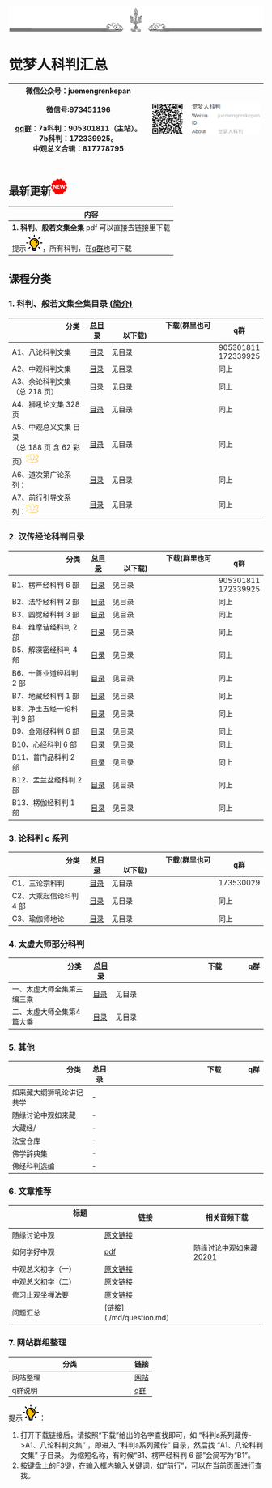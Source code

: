 ![new](./img/ws.png)

# 觉梦人科判汇总 

|微信公众号：juemengrenkepan<img width=200/><br>微信号:973451196<img width=300/><br> [qq群](./md/qun.md)：7a科判：905301811（主站）。7b科判：172339925。<br>中观总义合辑：817778795<img width=140/>|![cd](./img/wx.png)<img width=160/>|
|-|-|

## 最新更新![new](./img/new-32.png)

|   内容  |
|--|
|**1. 科判、般若文集全集** pdf 可以直接去链接里下载|
|提示![new](./img/lamp.png)，所有科判，在[q群](./md/qun.md)也可下载|


## 课程分类



### 1. 科判、般若文集全集目录   [(简介)](./md/summary.md)

|<img width=100/>分类<img width=100/>|[总目录](./md/all_kepan.md#zong1)|<img width=105/>下载(群里也可以下载)<img width=105/>|<img width=25/>q群<img width=25/>|
|---------|---|---|---|
|A1、八论科判文集 | [目录](./md/all_kepan.md#a1八论科判文集)|见目录|905301811<br>172339925|
|A2、中观科判文集|[目录](./md/all_kepan.md#a2中观科判文集)|见目录|同上|
|A3、余论科判文集（总 218 页） |[目录](./md/all_kepan.md#a3余论科判文集总-218-页)|见目录|同上|
|A4、狮吼论文集 328 页|[目录](./md/all_kepan.md#a4狮吼论文集-328-页)|见目录|同上|
|A5、中观总义文集 目录<br>（总 188 页 含 62 彩页）![new](./img/lotus.png)|[目录](./md/all_kepan.md#a5)|见目录|同上|
|A6、道次第广论系列：|[目录](./md/all_kepan.md#a6道次第广论系列)|见目录|同上|
|A7、前行引导文系列：![new](./img/lotus.png)|[目录](./md/all_kepan.md#a7前行引导文系列)|见目录|同上|


### 2. 汉传经论科判目录

|<img width=100/>分类<img width=100/>|[总目录](./md/all_kepan.md#zong2)|<img width=105/>下载(群里也可以下载)<img width=105/>|<img width=25/>q群<img width=25/>|
|---------|---|---|---|
|B1、楞严经科判 6 部|[目录](./md/all_kepan.md#b-1)|见目录|905301811<br>172339925|
|B2、法华经科判 2 部|[目录](./md/all_kepan.md#b-2)|见目录|同上|
|B3、圆觉经科判 3 部|[目录](./md/all_kepan.md#b-3)|见目录|同上|
|B4、维摩诘经科判 2 部|[目录](./md/all_kepan.md#b-4)|见目录|同上|
|B5、解深密经科判 4 部|[目录](./md/all_kepan.md#b-5)|见目录|同上|
|B6、十善业道经科判 2 部|[目录](./md/all_kepan.md#b-6)|见目录|同上|
|B7、地藏经科判 1 部|[目录](./md/all_kepan.md#b-7)|见目录|同上|
|B8、净土五经一论科判 9 部|[目录](./md/all_kepan.md#b-8)|见目录|同上|
|B9、金刚经科判 6 部|[目录](./md/all_kepan.md#b-9)|见目录|同上|
|B10、心经科判 6 部|[目录](./md/all_kepan.md#b-10)|见目录|同上|
|B11、普门品科判 2 部|[目录](./md/all_kepan.md#b-11)|见目录|同上|
|B12、盂兰盆经科判 2 部|[目录](./md/all_kepan.md#b-12)|见目录|同上|
|B13、楞伽经科判 1 部|[目录](./md/all_kepan.md#b-13)|见目录|同上|


### 3. 论科判 c 系列 

|<img width=100/>分类<img width=100/>|[总目录](./md/all_kepan.md#zong3)|<img width=105/>下载(群里也可以下载)<img width=105/>|<img width=25/>q群<img width=25/>|
|---------|---|---|---|
|C1、三论宗科判| [目录](./md/all_kepan.md#c-1)|见目录|173530029|
|C2、大乘起信论科判 4 部| [目录](./md/all_kepan.md#c-2)|见目录|同上|
|C3、瑜伽师地论 | [目录](./md/all_kepan.md#c-3)|见目录|同上|


### 4. 太虚大师部分科判

|<img width=100/>分类<img width=100/>|[总目录](./md/all_kepan.md#zong4)|<img width=170/>下载<img width=170/>|<img width=25/>q群<img width=25/>|
|---------|---|---|---|
|一、太虚大师全集第三编三乘 | [目录](./md/all_kepan.md#tx-1)|见目录||
|二、太虚大师全集第4篇大乘 | [目录](./md/all_kepan.md#tx-2)|见目录||


### 5. 其他

|<img width=100/>分类<img width=100/>|总目录|<img width=170/>下载<img width=170/>|<img width=25/>q群<img width=25/>|
|---------|---|---|---|
|如来藏大纲狮吼论讲记 共学| -||
|随缘讨论中观如来藏|-|
|大藏经/| -|
|法宝仓库|-|
|佛学辞典集|-|
|佛经科判选编|-|


### 6. 文章推荐
|<img width=100/>标题<img width=100/>|链接|相关音频下载|
|--|--|--|
|随缘讨论中观|[原文链接](https://mp.weixin.qq.com/s?chksm=ea398df0dd4e04e64607f5dc496a32e487ae5414a6ada4732f0d8996d2e7ba55bd77f9ca3416&sharer_shareid=1e99451dbad4a7d66bf280584d9acd32&scene=23&mid=2247484572&__biz=MzI1NTI1NDUzMQ==&sn=3e735918d34901b02a575fd79f5a7763&idx=1&mpshare=1&srcid=1115T3s3yquNY9xC7BGMFtlg&sharer_sharetime=1605426115222)
|如何学好中观|[pdf](./pdf/如何学好大中观——致中观初学3稿.pdf)|[随缘讨论中观如来藏20201](https://cloud.189.cn/t/QZNz63n2IV3y)|
|中观总义初学（一）|[原文链接](http://mp.weixin.qq.com/s?__biz=MzI1NTI1NDUzMQ==&mid=2247484007&idx=1&sn=5f6c3e94ecd9f53a035ef5a8115d98de&chksm=ea398b0bdd4e021d87f23ddef29048838ab7752209308fa14a8e1fe7eab9b54e8be2ddcf5da6&mpshare=1&scene=23&srcid=1021QDAvoj53A8HfLLoRw37t&sharer_sharetime=1603259588295&sharer_shareid=1e99451dbad4a7d66bf280584d9acd32#rd)|
|中观总义初学（二）|[原文链接](http://mp.weixin.qq.com/s?__biz=MzI1NTI1NDUzMQ==&mid=2247484080&idx=1&sn=c7dbe7cb7a1c6601c7e2a8c465e867a2&chksm=ea398bdcdd4e02ca922505c1dd45d2587695897ec38eb4cc6e87ddbf1656449ae86f5a5957e5&mpshare=1&scene=23&srcid=10218NYOLIbeAdm6T2tx8upr&sharer_sharetime=1603259607940&sharer_shareid=1e99451dbad4a7d66bf280584d9acd32#rd)|
|修习止观坐禅法要|[原文链接](https://mp.weixin.qq.com/s?chksm=ea398dd8dd4e04cef2d1852c01092b9a5c7b9f5d9559c9a0203d815a95f09fdb11964885700b&sharer_shareid=1e99451dbad4a7d66bf280584d9acd32&scene=23&mid=2247484596&__biz=MzI1NTI1NDUzMQ==&sn=846550d342d317627d3905da91b24a6c&idx=1&mpshare=1&srcid=1116ud2V0XSsWEJ9cVLVKwZP&sharer_sharetime=1605523001216)
|问题汇总|[链接](./md/question.md）

### 7. 网站群组整理
|<img width=100/>分类<img width=100/>|链接|
|---------|---|
|网站整理|[网站](./md/web.md)|||
|q群说明|[q群](./md/qun.md)|||


提示![new](./img/lamp.png)：

1. 打开下载链接后，请按照“下载”给出的名字查找即可，如  “科判a系列藏传->A1、八论科判文集”  ，即进入  “科判a系列藏传”  目录，然后找  “A1、八论科判文集”  子目录。
为缩短名称，有时候“B1、楞严经科判 6 部”会简写为“B1”。
1. 按键盘上的F3键，在输入框内输入关键词，如“前行”，可以在当前页面进行查找。


